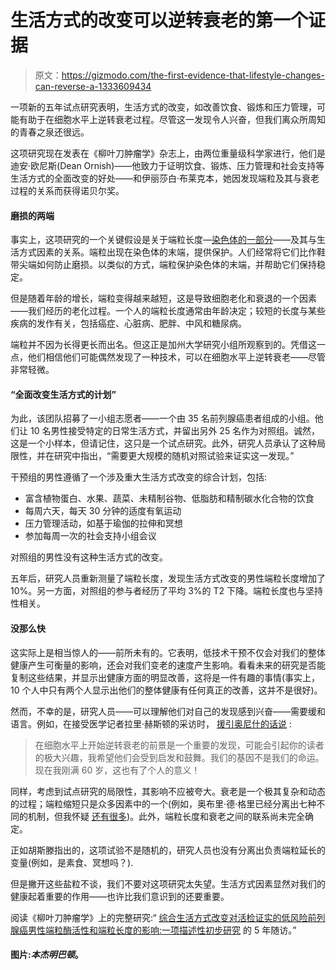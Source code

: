 # 生活方式的改变可以逆转衰老的第一个证据

> 原文：<https://gizmodo.com/the-first-evidence-that-lifestyle-changes-can-reverse-a-1333609434>

一项新的五年试点研究表明，生活方式的改变，如改善饮食、锻炼和压力管理，可能有助于在细胞水平上逆转衰老过程。尽管这一发现令人兴奋，但我们离众所周知的青春之泉还很远。



这项研究现在发表在《柳叶刀肿瘤学》杂志上，由两位重量级科学家进行，他们是迪安·欧尼斯(Dean Ornish)——他致力于证明饮食、锻炼、压力管理和社会支持等生活方式的全面改变的好处——和伊丽莎白·布莱克本，她因发现端粒及其与衰老过程的关系而获得诺贝尔奖。

#### 磨损的两端

事实上，这项研究的一个关键假设是关于端粒长度—[染色体的一部分](https://gizmodo.com/how-artificial-chromosomes-could-transform-humanity-754993569)——及其与生活方式因素的关系。端粒出现在染色体的末端，提供保护。人们经常将它们比作鞋带尖端如何防止磨损。以类似的方式，端粒保护染色体的末端，并帮助它们保持稳定。

但是随着年龄的增长，端粒变得越来越短，这是导致细胞老化和衰退的一个因素——我们经历的老化过程。一个人的端粒长度通常由年龄决定；较短的长度与某些疾病的发作有关，包括癌症、心脏病、肥胖、中风和糖尿病。

端粒并不因为长得更长而出名。但这正是加州大学研究小组所观察到的。凭借这一点，他们相信他们可能偶然发现了一种技术，可以在细胞水平上逆转衰老——尽管非常轻微。

#### “全面改变生活方式的计划”

为此，该团队招募了一小组志愿者——一个由 35 名前列腺癌患者组成的小组。他们让 10 名男性接受特定的日常生活方式，并留出另外 25 名作为对照组。诚然，这是一个小样本，但请记住，这只是一个试点研究。此外，研究人员承认了这种局限性，并在研究中指出，“需要更大规模的随机对照试验来证实这一发现。”

干预组的男性遵循了一个涉及重大生活方式改变的综合计划，包括:

*   富含植物蛋白、水果、蔬菜、未精制谷物、低脂肪和精制碳水化合物的饮食
*   每周六天，每天 30 分钟的适度有氧运动
*   压力管理活动，如基于瑜伽的拉伸和冥想
*   参加每周一次的社会支持小组会议

对照组的男性没有这种生活方式的改变。

五年后，研究人员重新测量了端粒长度，发现生活方式改变的男性端粒长度增加了 10%。另一方面，对照组的参与者经历了平均 3%的 T2 下降。端粒长度也与坚持性相关。

#### 没那么快

这实际上是相当惊人的——前所未有的。它表明，低技术干预不仅会对我们的整体健康产生可衡量的影响，还会对我们变老的速度产生影响。看看未来的研究是否能复制这些结果，并显示出健康方面的明显改善，这将是一件有趣的事情(事实上，10 个人中只有两个人显示出他们的整体健康有任何真正的改善，这并不是很好)。

然而，不幸的是，研究人员——可以理解他们对自己的发现感到兴奋——需要缓和语言。例如，在接受医学记者拉里·赫斯顿的采访时， [援引奥尼什的话说](http://www.forbes.com/sites/larryhusten/2013/09/16/no-dean-ornish-and-elizabeth-blackburn-have-not-discovered-the-fountain-of-youth/) :

> 在细胞水平上开始逆转衰老的前景是一个重要的发现，可能会引起你的读者的极大兴趣，我希望他们会受到启发和鼓舞。我们的基因不是我们的命运。现在我刚满 60 岁，这也有了个人的意义！

同样，考虑到试点研究的局限性，其影响不应被夸大。衰老是一个极其复杂和动态的过程；端粒缩短只是众多因素中的一个(例如，奥布里·德·格里已经分离出七种不同的机制，但我怀疑 [还有很多](https://gizmodo.com/do-these-startling-animal-studies-mean-your-lifespan-co-486041314))。此外，端粒长度和衰老之间的联系尚未完全确定。

正如胡斯滕指出的，这项试验不是随机的，研究人员也没有分离出负责端粒延长的变量(例如，是素食、冥想吗？).

但是撇开这些盐粒不谈，我们不要对这项研究太失望。生活方式因素显然对我们的健康起着重要的作用——也许比我们意识到的还要重要。

阅读《柳叶刀肿瘤学》上的完整研究:“ [综合生活方式改变对活检证实的低风险前列腺癌男性端粒酶活性和端粒长度的影响:一项描述性初步研究](http://www.thelancet.com/journals/lanonc/article/PIIS1470-2045(13)70366-8/abstract) 的 5 年随访。”

#### 图片:*本杰明巴顿*。